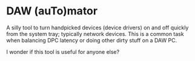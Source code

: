 # DAW (auTo)mator

A silly tool to turn handpicked devices (device drivers) on and off quickly from the system tray; typically network devices. This is a common task when balancing DPC latency or doing other dirty stuff on a DAW PC.

I wonder if this tool is useful for anyone else?